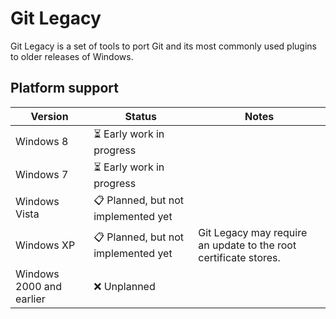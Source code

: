 # Git Legacy

Git Legacy is a set of tools to port Git and its most commonly used plugins to older releases of Windows.

## Platform support

| Version | Status | Notes |
| ------- | ------ | ----- |
| Windows 8 | ⏳ Early work in progress |
| Windows 7 | ⏳ Early work in progress |
| Windows Vista | 📋 Planned, but not implemented yet |
| Windows XP | 📋 Planned, but not implemented yet | Git Legacy may require an update to the root certificate stores.
| Windows 2000 and earlier | ❌ Unplanned |